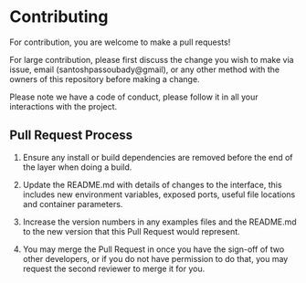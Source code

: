 # Contributing

For contribution, you are welcome to make a pull requests!

For large contribution, please first discuss the change you wish to make via issue,
email (santoshpassoubady@gmail), or any other method with the owners of this repository before making a change. 

Please note we have a code of conduct, please follow it in all your interactions with the project.

## Pull Request Process

1. Ensure any install or build dependencies are removed before the end of the layer when doing a 
   build.
   
2. Update the README.md with details of changes to the interface, this includes new environment 
   variables, exposed ports, useful file locations and container parameters.
   
3. Increase the version numbers in any examples files and the README.md to the new version that this
   Pull Request would represent. 
   
4. You may merge the Pull Request in once you have the sign-off of two other developers, or if you 
   do not have permission to do that, you may request the second reviewer to merge it for you.

